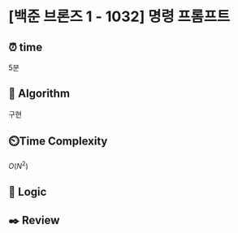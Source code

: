 # [백준 브론즈 1 - 1032] 명령 프롬프트
 
## ⏰  **time**
5분

## :pushpin: **Algorithm**
구현

## ⏲️**Time Complexity**
$O(N^2)$

## :round_pushpin: **Logic**


## :black_nib: **Review**
